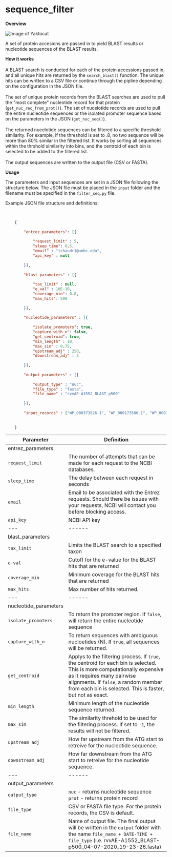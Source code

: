 <h1> sequence_filter </h1>

**Overview**

![Image of Yaktocat](https://github.com/ErillLab/I-BINFTools/blob/master/sequence_filter/archive-misc/seq-filter-pipeline.png)

A set of protein accesions are passed in to yield BLAST results or nucleotide sequences of the BLAST results. 

 **How it works** <br><br>
A BLAST search is conducted for each of the protein accessions passed in, and all unique hits are returned by the `search_blast()` function. The unique hits can be written to a CSV file or continue through the pipline depending on the configuration in the JSON file.
<br>
<br>
The set of unique protein records from the BLAST searches are used to pull the "most complete" nucleotide record for that protein (`get_nuc_rec_from_prot()`). The set of nucelotide records are used to pull the entire nucleotide sequences or the isolated promoter sequence based on the parameters in the JSON (```get_nuc_seq()```).
<br>
<br>
The returned nucelotide sequences can be filtered to a specific threshold similarity. For example, if the threshold is set to .8, no two sequence will be more than 80% similar in the filtered list. It works by sorting all sequences within the thrshold similarity into bins, and the centroid of each bin is selected to be added to the filtered list.
<br>
<br>
The output sequences are written to the output file (CSV or FASTA).

 **Usage** <br>
 
 The parameters and input sequences are set in a JSON file following the structure below. The JSON file must be placed in the `input` folder and the filename must be specified in the `filter_seq.py` file. 
 
 <p> Example JSON file structure and definitions: </p>
 <br>

```JSON
    {
        
        "entrez_parameters": [{
        
            "request_limit" : 5,
            "sleep_time": 0.5,
            "email" : "ichaudr1@umbc.edu",
            "api_key" : null
            
        }],
    
        "blast_parameters" : [{
    
        	"tax_limit" : null,
        	"e_val" : 10E-10,
        	"coverage_min": 0.8,
        	"max_hits": 500
    
        }],
    
        "nucleotide_parameters" : [{
    
        	"isolate_promoters": true,
        	"capture_with_n": false,
        	"get_centroid": true,
        	"min_length" : 10,
        	"max_sim" : 0.75,
        	"upstream_adj" : 250,
        	"downstream_adj" : 3
    
        }],
    
        "output_parameters" : [{
    
        	"output_type" : "nuc",
        	"file_type" : "fasta",
        	"file_name" : "rvvAE-A1552_BLAST-p500"
    
        }],
    
        "input_records" : ["WP_000373826.1", "WP_000173586.1", "WP_000778624.1"]
        
            
    }
```

Parameter | Definition 
---|---
entrez_parameters | 
`request_limit` | The number of attempts that can be made for each request to the NCBI databases. 
`sleep_time` | The delay between each request in seconds
`email` | Email to be associated with the Entrez requests. Should there be issues with your requests, NCBI will contact you before blocking access. 
`api_key` | NCBI API key
---|------ 
blast_parameters |
`tax_limit` | Limits the BLAST search to a specified taxon
`e-val` | Cutoff for the e-value for the BLAST hits that are returned
`coverage_min` | Minimum coverage for the BLAST hits that are returned 
`max_hits`| Max number of hits returned.
---|------
nucleotide_parameters |
`isolate_promoters` | To return the promoter region. If `false`, will return the entire nucleotide sequence
`capture_with_n` | To return sequences with ambiguous nucloetides (N). If `true`, all sequences will be returned. 
`get_centroid` | Applys to the filtering process. If `true`, the centroid for each bin is selected. This is more computationally expensive as it requires many pairwise alignments. If `false`, a random member from each bin is selected. This is faster, but not as exact. 
`min_length` | Minimum length of the nucleotide sequence returned. 
`max_sim` | The similarity threhold to be used for the filtering process. If set to `-1`, the results will not be filtered. 
`upstream_adj` | How far upstream from the ATG start to retreive for the nucleotide sequence. 
`downstream_adj` | How far downstream from the ATG start to retreive for the nucleotide sequence.
---|------
output_parameters | 
`output_type` | `nuc` - returns nucleotide sequence <br> `prot` - returns protein record
`file_type` | CSV or FASTA file type. For the protein records, the CSV is default. 
`file_name` | Name of output file. The final output will be written in the `output` folder with the name `file_name + DATE-TIME + file_type` (i.e. rvvAE-A1552_BLAST-p500_04-07-2020_19-23-26.fasta)
